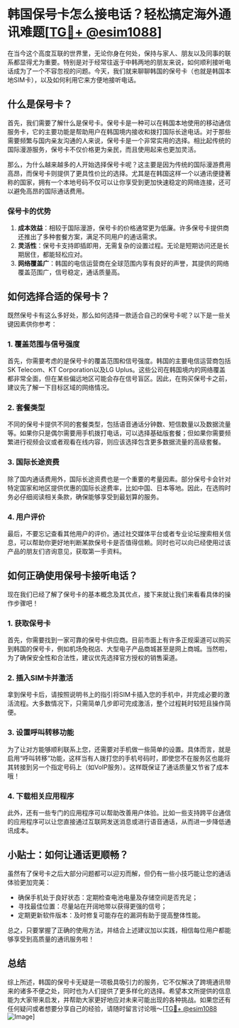 # 韩国保号卡怎么接电话？轻松搞定海外通讯难题[[TG💪+ @esim1088](https://t.me/s/esim1088)]

在当今这个高度互联的世界里，无论你身在何处，保持与家人、朋友以及同事的联系都显得尤为重要。特别是对于经常往返于中韩两地的朋友来说，如何顺利接听电话成为了一个不容忽视的问题。今天，我们就来聊聊韩国的保号卡（也就是韩国本地SIM卡），以及如何利用它来方便地接听电话。

## 什么是保号卡？

首先，我们需要了解什么是保号卡。保号卡是一种可以在韩国本地使用的移动通信服务卡，它的主要功能是帮助用户在韩国境内接收和拨打国际长途电话。对于那些需要频繁与国内亲友沟通的人来说，保号卡是一个非常实用的选择。相比起传统的国际漫游服务，保号卡不仅价格更为亲民，而且使用起来也更加灵活。

那么，为什么越来越多的人开始选择保号卡呢？这主要是因为传统的国际漫游费用高昂，而保号卡则提供了更具性价比的选择。尤其是在韩国这样一个以通讯便捷著称的国家，拥有一个本地号码不仅可以让你享受到更加快速稳定的网络连接，还可以避免高昂的国际通话费用。

### 保号卡的优势

1. **成本效益**：相较于国际漫游，保号卡的价格通常更为低廉。许多保号卡提供商还推出了多种套餐方案，满足不同用户的通话需求。
2. **灵活性**：保号卡支持即插即用，无需复杂的设置过程。无论是短期访问还是长期居住，都能轻松应对。
3. **网络覆盖广**：韩国的电信运营商在全球范围内享有良好的声誉，其提供的网络覆盖范围广，信号稳定，通话质量高。

## 如何选择合适的保号卡？

既然保号卡有这么多好处，那么如何选择一款适合自己的保号卡呢？以下是一些关键因素供你参考：

### 1. 覆盖范围与信号强度

首先，你需要考虑的是保号卡的覆盖范围和信号强度。韩国的主要电信运营商包括SK Telecom、KT Corporation以及LG Uplus。这些公司在韩国境内的网络覆盖都非常全面，但在某些偏远地区可能会存在信号盲区。因此，在购买保号卡之前，建议先了解一下目标区域的网络情况。

### 2. 套餐类型

不同的保号卡提供不同的套餐类型，包括语音通话分钟数、短信数量以及数据流量等。如果你只是偶尔需要用手机拨打电话，可以选择基础版套餐；但如果你需要频繁进行视频会议或者观看在线内容，则应该选择包含更多数据流量的高级套餐。

### 3. 国际长途资费

除了国内通话费用外，国际长途资费也是一个重要的考量因素。部分保号卡会针对特定国家和地区提供优惠的国际长途费率，比如中国、日本等地。因此，在选购时务必仔细阅读相关条款，确保能够享受到最划算的服务。

### 4. 用户评价

最后，不要忘记查看其他用户的评价。通过社交媒体平台或者专业论坛搜索相关信息，可以帮助你更好地判断某款保号卡是否值得信赖。同时也可以向已经使用过该产品的朋友们咨询意见，获取第一手资料。

## 如何正确使用保号卡接听电话？

现在我们已经了解了保号卡的基本概念及其优点，接下来就让我们来看看具体的操作步骤吧！

### 1. 获取保号卡

首先，你需要找到一家可靠的保号卡供应商。目前市面上有许多正规渠道可以购买到韩国的保号卡，例如机场免税店、大型电子产品商城甚至是网上商城。当然啦，为了确保安全性和合法性，建议优先选择官方授权的销售渠道。

### 2. 插入SIM卡并激活

拿到保号卡后，请按照说明书上的指引将SIM卡插入您的手机中，并完成必要的激活流程。大多数情况下，只需简单几步即可完成激活，整个过程耗时较短且操作简便。

### 3. 设置呼叫转移功能

为了让对方能够顺利联系上您，还需要对手机做一些简单的设置。具体而言，就是启用“呼叫转移”功能，这样当有人拨打您的手机号码时，即使您不在服务区也能将其转接到另一个指定号码上（如VoIP服务）。这样既保证了通话质量又节省了成本哦！

### 4. 下载相关应用程序

此外，还有一些专门的应用程序可以帮助改善用户体验。比如一些支持跨平台通信的应用程序可以让您直接通过互联网发送消息或进行语音通话，从而进一步降低通讯成本。

## 小贴士：如何让通话更顺畅？

虽然有了保号卡之后大部分问题都可以迎刃而解，但仍有一些小技巧能让您的通话体验更加完美：

- 确保手机处于良好状态：定期检查电池电量及存储空间是否充足；
- 寻找最佳位置：尽量站在开阔地带以获得更强的信号；
- 定期更新软件版本：及时修复可能存在的漏洞有助于提高整体性能。

总之，只要掌握了正确的使用方法，并结合上述建议加以实践，相信每位用户都能够享受到高质量的通讯服务啦！

## 总结

综上所述，韩国的保号卡无疑是一项极具吸引力的服务，它不仅解决了跨境通讯带来的诸多不便之处，同时也为人们提供了更多样化的选择。希望本文所提供的信息能为大家带来启发，并帮助大家更好地应对未来可能出现的各种挑战。如果您还有任何疑问或者想要分享自己的经验，请随时留言讨论哦～[[TG💪+ @esim1088](https://t.me/s/esim1088) ![Image](https://i.postimg.cc/4NQfJmqS/Snipaste-2025-05-13-00-14-12.png)]